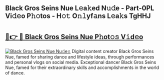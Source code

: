 ## Black Gros Seins Nue L𝚎a𝚔ed N𝚞𝚍e - Part-0PL Vi𝚍𝚎o P𝚑𝚘tos - H𝚘𝚝 O𝚗𝚕yf𝚊ns L𝚎a𝚔s TgHHJ

# <h2><a href="http://kfdlexk.oniu.top/?m=Black+Gros+Seins+Nue">🔗👉 🔴 Black Gros Seins Nue P𝚑ot𝚘𝚜 V𝚒d𝚎o</a></h2>

[![Black Gros Seins Nue Nu𝚍e𝚜](https://i.imgur.com/0qMVB7G.gif)](http://kfdlexk.oniu.top/?m=Black+Gros+Seins+Nue)
Digital content creator Black Gros Seins Nue, famed for sharing dance and lifestyle ideas, through performances and personal vlogs on social media. Exceptional dancer Black Gros Seins Nue, famed for their extraordinary skills and accomplishments in the world of dance.  
